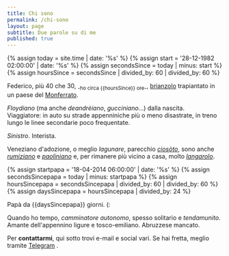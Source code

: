 ```yaml
---
title: Chi sono
permalink: /chi-sono
layout: page
subtitle: Due parole su di me
published: true
---
```

{% assign today = site.time | date: '%s' %}
{% assign start = '28-12-1982 02:00:00' | date: '%s' %}
{% assign secondsSince = today | minus: start %}
{% assign hoursSince = secondsSince | divided_by: 60 | divided_by: 60     %}

Federico, più 40 che 30, <sub>-ho circa {{hoursSince}} ore-</sub>, [brianzolo](https://it.wikipedia.org/wiki/Brianza) trapiantato in un paese del [Monferrato](https://it.wikipedia.org/wiki/Monferrato).

*Floydiano* (ma anche *deandrèiano*, *gucciniano*...) dalla nascita.  
Viaggiatore: in auto su strade appenniniche più o meno disastrate, in treno lungo le linee secondarie poco frequentate.

*Sinistro*.
Interista.

Veneziano d'adozione, o meglio *lagunare*, parecchio *[ciosòto](https://it.wikipedia.org/wiki/Chioggia "Chioggia su Wikipedia")*, sono anche *[rumiziano](https://it.wikipedia.org/wiki/Paolo_Rumiz "Paolo Rumiz su Wikipedia")* e *[paoliniano](https://it.wikipedia.org/wiki/Marco_Paolini "Marco Paolini su Wikipedia")* e, per rimanere più vicino a casa, molto *[langarolo](https://it.wikipedia.org/wiki/Langhe "Langhe su Wikipedia")*.

{% assign startpapa = '18-04-2014 06:00:00' | date: '%s' %}
{% assign secondsSincepapa = today | minus: startpapa %}
{% assign hoursSincepapa = secondsSincepapa | divided_by: 60 | divided_by: 60     %}
{% assign daysSincepapa = hoursSincepapa | divided_by: 24  %}

Papà da {{daysSincepapa}} giorni. (:

Quando ho tempo, *camminatore autonomo*, spesso solitario e *tendamunito*. 
Amante dell'appennino ligure e tosco-emiliano.
Abruzzese mancato.

<a id="contattami"></a>
Per **contattarmi**, qui sotto trovi e-mail e social vari. Se hai fretta, meglio tramite [Telegram](https://telegram.me/shineon82)
.

